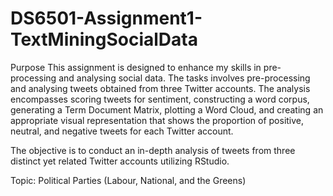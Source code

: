 # DS6501-Assignment1-TextMiningSocialData

Purpose
This assignment is designed to enhance my skills in pre-processing and analysing social data.
The tasks involves pre-processing and analysing tweets obtained from three Twitter accounts.
The analysis encompasses scoring tweets for sentiment, constructing a word corpus, generating
a Term Document Matrix, plotting a Word Cloud, and creating an appropriate visual
representation that shows the proportion of positive, neutral, and negative tweets for each Twitter
account.

The objective is to conduct an in-depth analysis of tweets from three distinct yet related Twitter
accounts utilizing RStudio. 

Topic:
Political Parties (Labour, National, and the Greens)

